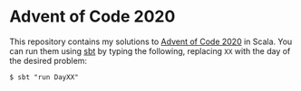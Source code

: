 # Advent of Code 2020

This repository contains my solutions to [Advent of Code 2020][advent-of-code-2020] in Scala. You can run them using [sbt][sbt] by typing the following, replacing `XX` with the day of the desired problem:

```
$ sbt "run DayXX"
```

[advent-of-code-2020]: https://adventofcode.com/2020
[sbt]: https://www.scala-sbt.org/
